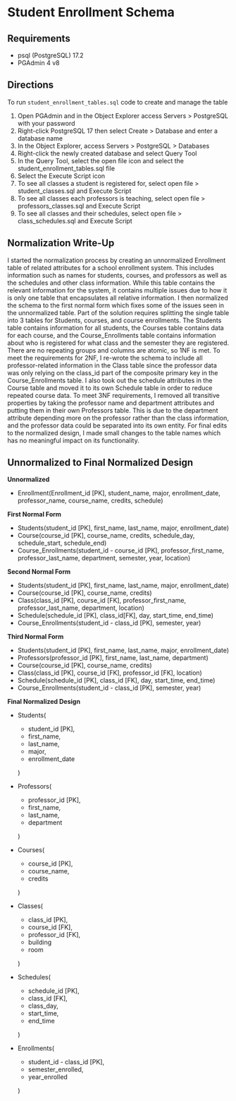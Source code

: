 # Student Enrollment Schema

## Requirements
- psql (PostgreSQL) 17.2
- PGAdmin 4 v8

## Directions
To run `student_enrollment_tables.sql` code to create and manage the table
1. Open PGAdmin and in the Object Explorer access Servers > PostgreSQL with your password
2. Right-click PostgreSQL 17 then select Create > Database and enter a database name
3. In the Object Explorer, access Servers > PostgreSQL > Databases
4. Right-click the newly created database and select Query Tool
5. In the Query Tool, select the open file icon and select the student_enrollment_tables.sql file
6. Select the Execute Script icon
7. To see all classes a student is registered for, select open file > student_classes.sql and Execute Script
8. To see all classes each professors is teaching, select open file > professors_classes.sql and Execute Script
9. To see all classes and their schedules, select open file > class_schedules.sql and Execute Script

## Normalization Write-Up
I started the normalization process by creating an unnormalized Enrollment table of related 
attributes for a school enrollment system. This includes information such as names for students, 
courses, and professors as well as the schedules and other class information. While this table 
contains the relevant information for the system, it contains multiple issues due to how it is only one 
table that encapsulates all relative information.
I then normalized the schema to the first normal form which fixes some of the issues seen in the 
unnormalized table. Part of the solution requires splitting the single table into 3 tables for 
Students, courses, and course enrollments. The Students table contains information for all 
students, the Courses table contains data for each course, and the Course_Enrollments table 
contains information about who is registered for what class and the semester they are 
registered. There are no repeating groups and columns are atomic, so 1NF is met.
To meet the requirements for 2NF, I re-wrote the schema to include all professor-related 
information in the Class table since the professor data was only relying on the class_id part of 
the composite primary key in the Course_Enrollments table. I also took out the schedule 
attributes in the Course table and moved it to its own Schedule table in order to reduce repeated 
course data.
To meet 3NF requirements, I removed all transitive properties by taking the professor name and 
department attributes and putting them in their own Professors table. This is due to the 
department attribute depending more on the professor rather than the class information, and the 
professor data could be separated into its own entity.
For final edits to the normalized design, I made small changes to the table names which has no 
meaningful impact on its functionality.


## Unnormalized to Final Normalized Design
**Unnormalized**
- Enrollment(Enrollment_id [PK], student_name, major, enrollment_date, professor_name, course_name, credits, schedule)

**First Normal Form**
- Students(student_id [PK], first_name, last_name, major, enrollment_date)
- Course(course_id [PK], course_name, credits, schedule_day, schedule_start, schedule_end)
- Course_Enrollments(student_id - course_id [PK], professor_first_name, professor_last_name, department, semester, year, location)

**Second Normal Form**
- Students(student_id [PK], first_name, last_name, major, enrollment_date)
- Course(course_id [PK], course_name, credits)
- Class(class_id [PK], course_id [FK], professor_first_name, professor_last_name, department, location)
- Schedule(schedule_id [PK], class_id[FK], day, start_time, end_time)
- Course_Enrollments(student_id - class_id [PK], semester, year)

**Third Normal Form**
- Students(student_id [PK], first_name, last_name, major, enrollment_date)
- Professors(professor_id [PK], first_name, last_name, department)
- Course(course_id [PK], course_name, credits)
- Class(class_id [PK], course_id [FK], professor_id [FK], location)
- Schedule(schedule_id [PK], class_id [FK], day, start_time, end_time)
- Course_Enrollments(student_id - class_id [PK], semester, year)

**Final Normalized Design**
- Students(
    - student_id [PK], 
    - first_name, 
    - last_name, 
    - major, 
    - enrollment_date
    
    )
- Professors(
    - professor_id [PK], 
    - first_name, 
    - last_name, 
    - department
    
    )
- Courses(
    - course_id [PK], 
    - course_name, 
    - credits
    
    )
- Classes(
    - class_id [PK], 
    - course_id [FK], 
    - professor_id [FK], 
    - building
    - room
    
    )
- Schedules(
    - schedule_id [PK], 
    - class_id [FK], 
    - class_day, 
    - start_time, 
    - end_time
    
    )
- Enrollments(
    - student_id - class_id [PK], 
    - semester_enrolled, 
    - year_enrolled
    
    )
